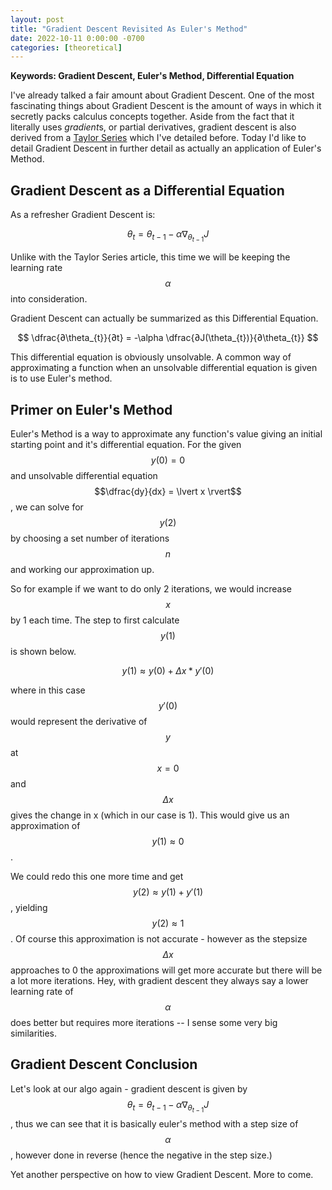 ```yaml
---
layout: post
title: "Gradient Descent Revisited As Euler's Method"
date: 2022-10-11 0:00:00 -0700
categories: [theoretical]
---
```


<script src="https://cdn.mathjax.org/mathjax/latest/MathJax.js?config=TeX-AMS-MML_HTMLorMML" type="text/javascript"></script>

**Keywords: Gradient Descent, Euler's Method, Differential Equation**

I've already talked a fair amount about Gradient Descent. One of the most fascinating things about Gradient Descent is the amount of ways in which it secretly packs calculus concepts together. Aside from the fact that it literally uses *gradient*s, or partial derivatives, gradient descent is also derived from a [Taylor Series](2022-09-27-mltaylorseries%20copy.markdown) which I've detailed before. Today I'd like to detail Gradient Descent in further detail as actually an application of Euler's Method.

## Gradient Descent as a Differential Equation

As a refresher Gradient Descent is:

$$ \theta_{t} = \theta_{t - 1} - \alpha\nabla_{\theta_{t - 1}} J$$

Unlike with the Taylor Series article, this time we will be keeping the learning rate $$ \alpha $$ into consideration.

Gradient Descent can actually be summarized as this Differential Equation.

$$ \dfrac{∂\theta_{t}}{∂t} = -\alpha \dfrac{∂J(\theta_{t})}{∂\theta_{t}} $$

This differential equation is obviously unsolvable. A common way of approximating a function when an unsolvable differential equation is given is to use Euler's method.

## Primer on Euler's Method

Euler's Method is a way to approximate any function's value giving an initial starting point and it's differential equation. For the given $$y(0)=0$$ and unsolvable differential equation $$\dfrac{dy}{dx} = \lvert x \rvert$$, we can solve for $$y(2)$$ by choosing a set number of iterations $$n$$ and working our approximation up.

So for example if we want to do only 2 iterations, we would increase $$ x $$ by 1 each time. The step to first calculate $$y(1)$$ is shown below.

$$y(1) \approx y(0) + \Delta x*y'(0)$$

where in this case $$y'(0)$$ would represent the derivative of $$y$$ at $$x=0$$ and $$ \Delta x$$ gives the change in x (which in our case is 1). This would give us an approximation of $$y(1) \approx 0$$.

We could redo this one more time and get $$y(2) \approx y(1) + y'(1)$$, yielding $$y(2) \approx 1$$. Of course this approximation is not accurate - however as the stepsize $$ \Delta x$$ approaches to 0 the approximations will get more accurate but there will be a lot more iterations. Hey, with gradient descent they always say a lower learning rate of $$\alpha$$ does better but requires more iterations -- I sense some very big similarities.

## Gradient Descent Conclusion

Let's look at our algo again - gradient descent is given by $$ \theta_{t} = \theta_{t - 1} - \alpha\nabla_{\theta_{t - 1}} J$$, thus we can see that it is basically euler's method with a step size of $$\alpha$$, however done in reverse (hence the negative in the step size.)

Yet another perspective on how to view Gradient Descent. More to come.
